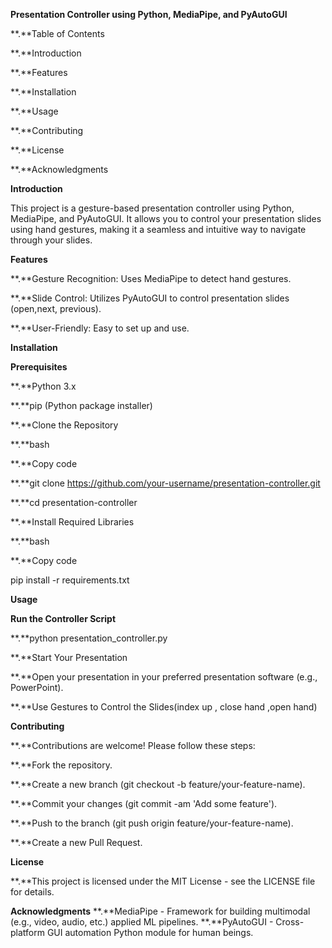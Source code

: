 **Presentation Controller using Python, MediaPipe, and PyAutoGUI**

**.**Table of Contents

**.**Introduction

**.**Features

**.**Installation

**.**Usage

**.**Contributing

**.**License

**.**Acknowledgments

**Introduction**

This project is a gesture-based presentation controller using Python, MediaPipe, and PyAutoGUI. It allows you to control your presentation slides using hand gestures, making it a seamless and intuitive way to navigate through your slides.

**Features**

**.**Gesture Recognition: Uses MediaPipe to detect hand gestures.

**.**Slide Control: Utilizes PyAutoGUI to control presentation slides (open,next, previous).

**.**User-Friendly: Easy to set up and use.

**Installation**

**Prerequisites**

**.**Python 3.x

**.**pip (Python package installer)

**.**Clone the Repository

**.**bash

**.**Copy code

**.**git clone https://github.com/your-username/presentation-controller.git

**.**cd presentation-controller

**.**Install Required Libraries

**.**bash

**.**Copy code

pip install -r requirements.txt

**Usage**

**Run the Controller Script**

**.**python presentation_controller.py

**.**Start Your Presentation

**.**Open your presentation in your preferred presentation software (e.g., PowerPoint).

**.**Use Gestures to Control the Slides(index up , close hand ,open hand)

**Contributing**

**.**Contributions are welcome! Please follow these steps:

**.**Fork the repository.

**.**Create a new branch (git checkout -b feature/your-feature-name).

**.**Commit your changes (git commit -am 'Add some feature').

**.**Push to the branch (git push origin feature/your-feature-name).

**.**Create a new Pull Request.

**License**

**.**This project is licensed under the MIT License - see the LICENSE file for details.

**Acknowledgments**
**.**MediaPipe - Framework for building multimodal (e.g., video, audio, etc.) applied ML pipelines.
**.**PyAutoGUI - Cross-platform GUI automation Python module for human beings.







